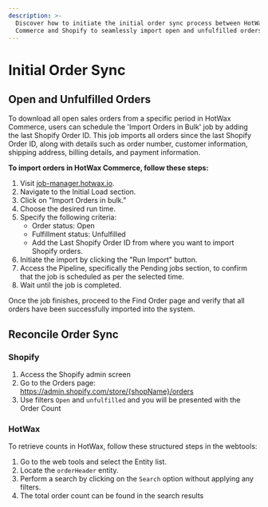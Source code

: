 ```yaml
---
description: >-
  Discover how to initiate the initial order sync process between HotWax
  Commerce and Shopify to seamlessly import open and unfulfilled orders.
---
```


# Initial Order Sync

## Open and Unfulfilled Orders

To download all open sales orders from a specific period in HotWax Commerce, users can schedule the 'Import Orders in Bulk' job by adding the last Shopify Order ID. This job imports all orders since the last Shopify Order ID, along with details such as order number, customer information, shipping address, billing details, and payment information.

**To import orders in HotWax Commerce, follow these steps:**

1. Visit [job-manager.hotwax.io](http://job-manager.hotwax.io).
2. Navigate to the Initial Load section.
3. Click on "Import Orders in bulk."
4. Choose the desired run time.
5. Specify the following criteria:
   * Order status: Open
   * Fulfillment status: Unfulfilled
   * Add the Last Shopify Order ID from where you want to import Shopify orders.
6. Initiate the import by clicking the "Run Import" button.
7. Access the Pipeline, specifically the Pending jobs section, to confirm that the job is scheduled as per the selected time.
8. Wait until the job is completed.

Once the job finishes, proceed to the Find Order page and verify that all orders have been successfully imported into the system.

## Reconcile Order Sync

### Shopify

1. Access the Shopify admin screen
2. Go to the Orders page: https://admin.shopify.com/store/{shopName}/orders
3. Use filters `Open` and `unfulfilled` and you will be presented with the Order Count

### HotWax

To retrieve counts in HotWax, follow these structured steps in the webtools:

1. Go to the web tools and select the Entity list.
2. Locate the `orderHeader` entity.
3. Perform a search by clicking on the `Search` option without applying any filters.
4. The total order count can be found in the search results
